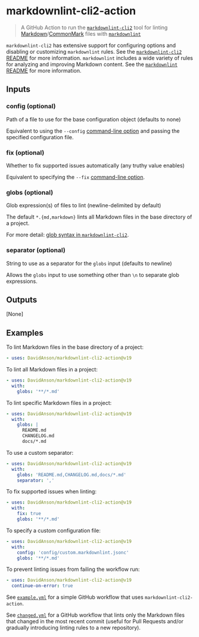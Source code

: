 # markdownlint-cli2-action

> A GitHub Action to run the [`markdownlint-cli2`][markdownlint-cli2] tool for
linting [Markdown][markdown]/[CommonMark][commonmark] files with
[`markdownlint`][markdownlint]

`markdownlint-cli2` has extensive support for configuring options and disabling
or customizing `markdownlint` rules. See the
[`markdownlint-cli2` README][markdownlint-cli2] for more information.
`markdownlint` includes a wide variety of rules for analyzing and improving
Markdown content. See the [`markdownlint` README][markdownlint] for more
information.

## Inputs

### config (optional)

Path of a file to use for the base configuration object (defaults to none)

Equivalent to using the `--config` [command-line option][command-line] and
passing the specified configuration file.

### fix (optional)

Whether to fix supported issues automatically (any truthy value enables)

Equivalent to specifying the `--fix` [command-line option][command-line].

### globs (optional)

Glob expression(s) of files to lint (newline-delimited by default)

The default `*.{md,markdown}` lints all Markdown files in the base directory of
a project.

For more detail: [glob syntax in `markdownlint-cli2`][glob-syntax].

### separator (optional)

String to use as a separator for the `globs` input (defaults to newline)

Allows the `globs` input to use something other than `\n` to separate glob
expressions.

## Outputs

[None]

## Examples

To lint Markdown files in the base directory of a project:

```yaml
- uses: DavidAnson/markdownlint-cli2-action@v19
```

To lint all Markdown files in a project:

```yaml
- uses: DavidAnson/markdownlint-cli2-action@v19
  with:
    globs: '**/*.md'
```

To lint specific Markdown files in a project:

```yaml
- uses: DavidAnson/markdownlint-cli2-action@v19
  with:
    globs: |
      README.md
      CHANGELOG.md
      docs/*.md
```

To use a custom separator:

```yaml
- uses: DavidAnson/markdownlint-cli2-action@v19
  with:
    globs: 'README.md,CHANGELOG.md,docs/*.md'
    separator: ','
```

To fix supported issues when linting:

```yaml
- uses: DavidAnson/markdownlint-cli2-action@v19
  with:
    fix: true
    globs: '**/*.md'
```

To specify a custom configuration file:

```yaml
- uses: DavidAnson/markdownlint-cli2-action@v19
  with:
    config: 'config/custom.markdownlint.jsonc'
    globs: '**/*.md'
```

To prevent linting issues from failing the workflow run:

```yaml
- uses: DavidAnson/markdownlint-cli2-action@v19
  continue-on-error: true
```

See [`example.yml`][example-yml] for a simple GitHub workflow that uses
`markdownlint-cli2-action`.

See [`changed.yml`][changed-yml] for a GitHub workflow that lints only the
Markdown files that changed in the most recent commit (useful for Pull Requests
and/or gradually introducing linting rules to a new repository).

[changed-yml]: .github/workflows/changed.yml
[command-line]: https://github.com/DavidAnson/markdownlint-cli2#command-line
[commonmark]: https://commonmark.org/
[example-yml]: .github/workflows/example.yml
[glob-syntax]: https://github.com/DavidAnson/markdownlint-cli2#use
[markdown]: https://wikipedia.org/wiki/Markdown
[markdownlint]: https://github.com/DavidAnson/markdownlint
[markdownlint-cli2]: https://github.com/DavidAnson/markdownlint-cli2
